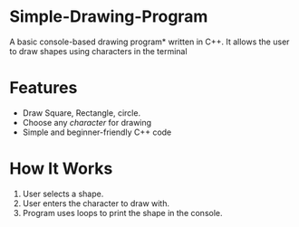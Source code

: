 # Simple-Drawing-Program
A basic console-based drawing program* written in C++.   It allows the user to draw shapes using characters in the terminal
# Features
- Draw Square, Rectangle, circle.
- Choose any *character* for drawing
- Simple and beginner-friendly C++ code
# How It Works
1. User selects a shape.
2. User enters the character to draw with.
3. Program uses loops to print the shape in the console.
